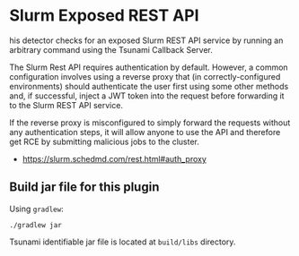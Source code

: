 # Slurm Exposed REST API

his detector checks for an exposed Slurm REST API service by running an
arbitrary command using the Tsunami Callback Server.

The Slurm Rest API requires authentication by default. However, a common
configuration involves using a reverse proxy that (in correctly-configured
environments) should authenticate the user first using some other methods and,
if successful, inject a JWT token into the request before forwarding it to the
Slurm REST API service.

If the reverse proxy is misconfigured to simply forward the requests without any
authentication steps, it will allow anyone to use the API and therefore get RCE
by submitting malicious jobs to the cluster.

-   https://slurm.schedmd.com/rest.html#auth_proxy

## Build jar file for this plugin

Using `gradlew`:

```shell
./gradlew jar
```

Tsunami identifiable jar file is located at `build/libs` directory.
